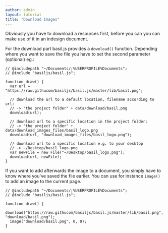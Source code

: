 ```yaml
---
author: admin
layout: tutorial
title: "Download Images"
---
```


Obviously you have to download a resources first, before you can you can make use of it in an indesign document.

For the download part basil.js provides a `download()` function. Depending where you want to save the file you have to set the second parameter (optional) eg.:

```
// @includepath "~/Documents/;%USERPROFILE%Documents";
// @include "basiljs/basil.js";

function draw() {
  var url = "https://raw.githucom/basiljs/basil.js/master/lib/basil.png";

  // download the url to a default location, filename according to url:
  // -> "the project folder" + data/download/basil.png
  download(url);

  // download url to a specific location in the project folder:
  // -> "the project folder" + data/download_images_files/basil_logo.png
  download(url, "download_images_files/basil_logo.png");

  // download url to a specific location e.g. to your desktop
  // -> ~/Desktop/basil_logo.png
  var newFile = new File("~/Desktop/basil_logo.png");
  download(url, newFile);
}
```

If you want to add afterwards the image to a document, you simply have to know where you've saved the file earlier. You can use for instance `image()` to add an image to the current page.

```
// @includepath "~/Documents/;%USERPROFILE%Documents";
// @include "basiljs/basil.js";

function draw() {
  download("https://raw.githucom/basiljs/basil.js/master/lib/basil.png", "download/basil.png");
  image("download/basil.png", 0, 0);
}

```
